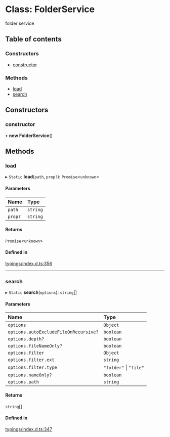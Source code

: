 # Class: FolderService

folder service

## Table of contents

### Constructors

- [constructor](../wiki/FolderService#constructor)

### Methods

- [load](../wiki/FolderService#load)
- [search](../wiki/FolderService#search)

## Constructors

### constructor

• **new FolderService**()

## Methods

### load

▸ `Static` **load**(`path`, `prop?`): `Promise`<`unknown`\>

#### Parameters

| Name | Type |
| :------ | :------ |
| `path` | `string` |
| `prop?` | `string` |

#### Returns

`Promise`<`unknown`\>

#### Defined in

[typings/index.d.ts:356](https://github.com/Natto-PKP/discord-sucrose/blob/a2c6566/typings/index.d.ts#L356)

___

### search

▸ `Static` **search**(`options`): `string`[]

#### Parameters

| Name | Type |
| :------ | :------ |
| `options` | `Object` |
| `options.autoExcludeFileOnRecursive?` | `boolean` |
| `options.depth?` | `boolean` |
| `options.fileNameOnly?` | `boolean` |
| `options.filter` | `Object` |
| `options.filter.ext` | `string` |
| `options.filter.type` | ``"folder"`` \| ``"file"`` |
| `options.nameOnly?` | `boolean` |
| `options.path` | `string` |

#### Returns

`string`[]

#### Defined in

[typings/index.d.ts:347](https://github.com/Natto-PKP/discord-sucrose/blob/a2c6566/typings/index.d.ts#L347)
